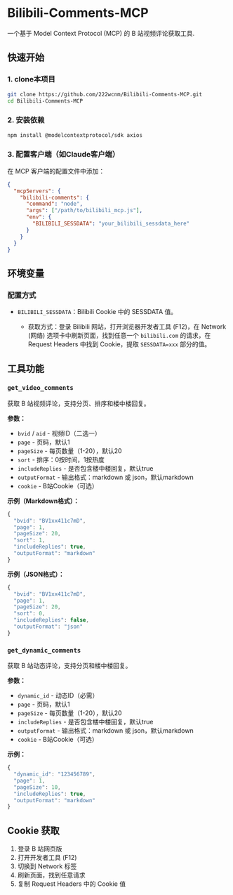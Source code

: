 # Bilibili-Comments-MCP
一个基于 Model Context Protocol (MCP) 的 B 站视频评论获取工具.

## 快速开始

### 1. clone本项目
```bash
git clone https://github.com/222wcnm/Bilibili-Comments-MCP.git
cd Bilibili-Comments-MCP
```


### 2. 安装依赖
```bash
npm install @modelcontextprotocol/sdk axios
```

### 3. 配置客户端（如Claude客户端）
在 MCP 客户端的配置文件中添加：

```json
{
  "mcpServers": {
    "bilibili-comments": {
      "command": "node",
      "args": ["/path/to/bilibili_mcp.js"],
      "env": {
        "BILIBILI_SESSDATA": "your_bilibili_sessdata_here"
      }
    }
  }
}
```

## 环境变量

### 配置方式
- `BILIBILI_SESSDATA`：Bilibili Cookie 中的 SESSDATA 值。

  - 获取方式：登录 Bilibili 网站，打开浏览器开发者工具 (F12)，在 Network (网络) 选项卡中刷新页面，找到任意一个 `bilibili.com` 的请求，在 Request Headers 中找到 Cookie，提取 `SESSDATA=xxx` 部分的值。

## 工具功能

### `get_video_comments`
获取 B 站视频评论，支持分页、排序和楼中楼回复。

**参数：**
- `bvid` / `aid` - 视频ID（二选一）
- `page` - 页码，默认1
- `pageSize` - 每页数量（1-20），默认20
- `sort` - 排序：0按时间，1按热度
- `includeReplies` - 是否包含楼中楼回复，默认true
- `outputFormat` - 输出格式：markdown 或 json，默认markdown
- `cookie` - B站Cookie（可选）

**示例（Markdown格式）：**
```javascript
{
  "bvid": "BV1xx411c7mD",
  "page": 1,
  "pageSize": 20,
  "sort": 1,
  "includeReplies": true,
  "outputFormat": "markdown"
}
```

**示例（JSON格式）：**
```javascript
{
  "bvid": "BV1xx411c7mD",
  "page": 1,
  "pageSize": 20,
  "sort": 0,
  "includeReplies": false,
  "outputFormat": "json"
}
```

### `get_dynamic_comments`
获取 B 站动态评论，支持分页和楼中楼回复。

**参数：**
- `dynamic_id` - 动态ID（必需）
- `page` - 页码，默认1
- `pageSize` - 每页数量（1-20），默认20
- `includeReplies` - 是否包含楼中楼回复，默认true
- `outputFormat` - 输出格式：markdown 或 json，默认markdown
- `cookie` - B站Cookie（可选）

**示例：**
```javascript
{
  "dynamic_id": "123456789",
  "page": 1,
  "pageSize": 10,
  "includeReplies": true,
  "outputFormat": "markdown"
}
```

## Cookie 获取

1. 登录 B 站网页版
2. 打开开发者工具 (F12)
3. 切换到 Network 标签
4. 刷新页面，找到任意请求
5. 复制 Request Headers 中的 Cookie 值
